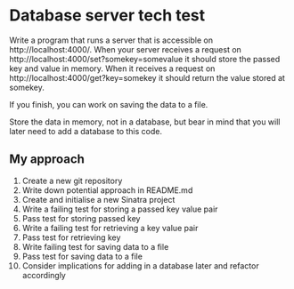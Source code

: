 # Database server tech test
Write a program that runs a server that is accessible on http://localhost:4000/. When your server receives a request on http://localhost:4000/set?somekey=somevalue it should store the passed key and value in memory. When it receives a request on http://localhost:4000/get?key=somekey it should return the value stored at somekey.

If you finish, you can work on saving the data to a file.

Store the data in memory, not in a database, but bear in mind that you will later need to add a database to this code.

## My approach
1. Create a new git repository
2. Write down potential approach in README.md
3. Create and initialise a new Sinatra project
4. Write a failing test for storing a passed key value pair
5. Pass test for storing passed key
6. Write a failing test for retrieving a key value pair
7. Pass test for retrieving key
8. Write failing test for saving data to a file
9. Pass test for saving data to a file
10. Consider implications for adding in a database later and refactor accordingly
